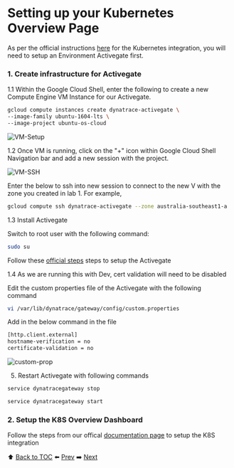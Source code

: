 # Setting up your Kubernetes Overview Page

As per the official instructions [here](https://www.dynatrace.com/support/help/technology-support/cloud-platforms/kubernetes/installation-and-operation/further-integrations/connect-your-kubernetes-clusters-to-dynatrace/) for the Kubernetes integration, you will need to setup an Environment Activegate first.

### 1. Create infrastructure for Activegate

1.1 Within the Google Cloud Shell, enter the following to create a new Compute Engine VM Instance for our Activegate. 

``` bash
gcloud compute instances create dynatrace-activegate \
--image-family ubuntu-1604-lts \
--image-project ubuntu-os-cloud	
```
![VM-Setup](https://github.com/Nodnarboen/HOT-k8s/blob/master/assets/Picture8.png)

1.2 Once VM is running, click on the "+" icon within Google Cloud Shell Navigation bar and add a new session with the project. 

![VM-SSH](https://github.com/Nodnarboen/HOT-k8s/blob/master/assets/Picture9.png)

Enter the below to ssh into new session to connect to the new V with the zone you created in lab 1. For example,

``` bash
gcloud compute ssh dynatrace-activegate --zone australia-southeast1-a
```

1.3 Install Activegate

Switch to root user with the following command:

```bash
sudo su
```

Follow these [official steps](https://www.dynatrace.com/support/help/setup-and-configuration/activegate/installation/install-an-environment-activegate/#expand-103if-youre-on-an-ubuntu-server) steps to setup the Activegate

1.4 As we are running this with Dev, cert validation will need to be disabled

Edit the custom properties file of the Activegate with the following command

``` bash
vi /var/lib/dynatrace/gateway/config/custom.properties
```
Add in the below command in the file

``` bash
[http.client.external]
hostname-verification = no
certificate-validation = no
```

![custom-prop](https://github.com/Nodnarboen/HOT-k8s/blob/master/assets/Picture10.png)


5. Restart Activegate with following commands

``` bash
service dynatracegateway stop 

service dynatracegateway start
```

### 2. Setup the K8S Overview Dashboard

Follow the steps from our offical [documentation page](https://www.dynatrace.com/support/help/technology-support/cloud-platforms/kubernetes/installation-and-operation/further-integrations/connect-your-kubernetes-clusters-to-dynatrace/) to setup the K8S integration

:arrow_up: [Back to TOC](/README.md) :arrow_left: [Prev](../lab2/README.md)   :arrow_right: [Next](../lab4/README.md)  
